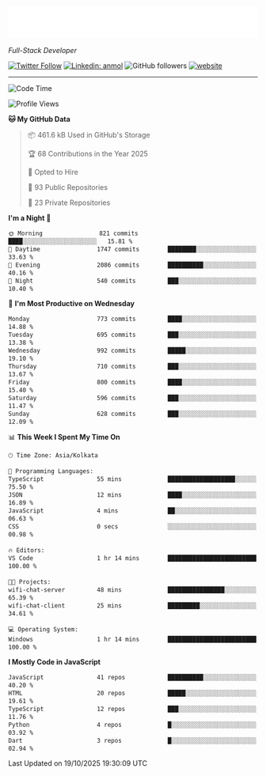 <!-- START:readme-typing -->
<img src="readme-typing.svg" />
<!-- END:readme-typing -->

<p><em>Full-Stack Developer</em></p>

[![Twitter Follow](https://img.shields.io/twitter/follow/tonalmathew?style=flat)](https://twitter.com/intent/follow?screen_name=tonalmathew)
[![Linkedin: anmol](https://img.shields.io/badge/tonal-mathew?style=flat-square&logo=Linkedin&logoColor=white&link=https://www.linkedin.com/in/tonal-mathew/)](https://www.linkedin.com/in/tonal-mathew/)
![GitHub followers](https://img.shields.io/github/followers/tonalmathew?label=Follow&style=social)
[![website](https://img.shields.io/badge/Website-46a2f1.svg?&style=flat-square&logo=Google-Chrome&logoColor=white&link=http://tonalmathew.github.io/)](http://tonalmathew.github.io/)

---
<!--START_SECTION:waka-->
![Code Time](http://img.shields.io/badge/Code%20Time-1%2C545%20hrs%2045%20mins-blue)

![Profile Views](http://img.shields.io/badge/Profile%20Views-0-blue)

**🐱 My GitHub Data** 

> 📦 461.6 kB Used in GitHub's Storage 
 > 
> 🏆 68 Contributions in the Year 2025
 > 
> 💼 Opted to Hire
 > 
> 📜 93 Public Repositories 
 > 
> 🔑 23 Private Repositories 
 > 
**I'm a Night 🦉** 

```text
🌞 Morning                821 commits         ████░░░░░░░░░░░░░░░░░░░░░   15.81 % 
🌆 Daytime                1747 commits        ████████░░░░░░░░░░░░░░░░░   33.63 % 
🌃 Evening                2086 commits        ██████████░░░░░░░░░░░░░░░   40.16 % 
🌙 Night                  540 commits         ███░░░░░░░░░░░░░░░░░░░░░░   10.40 % 
```
📅 **I'm Most Productive on Wednesday** 

```text
Monday                   773 commits         ████░░░░░░░░░░░░░░░░░░░░░   14.88 % 
Tuesday                  695 commits         ███░░░░░░░░░░░░░░░░░░░░░░   13.38 % 
Wednesday                992 commits         █████░░░░░░░░░░░░░░░░░░░░   19.10 % 
Thursday                 710 commits         ███░░░░░░░░░░░░░░░░░░░░░░   13.67 % 
Friday                   800 commits         ████░░░░░░░░░░░░░░░░░░░░░   15.40 % 
Saturday                 596 commits         ███░░░░░░░░░░░░░░░░░░░░░░   11.47 % 
Sunday                   628 commits         ███░░░░░░░░░░░░░░░░░░░░░░   12.09 % 
```


📊 **This Week I Spent My Time On** 

```text
🕑︎ Time Zone: Asia/Kolkata

💬 Programming Languages: 
TypeScript               55 mins             ███████████████████░░░░░░   75.50 % 
JSON                     12 mins             ████░░░░░░░░░░░░░░░░░░░░░   16.89 % 
JavaScript               4 mins              ██░░░░░░░░░░░░░░░░░░░░░░░   06.63 % 
CSS                      0 secs              ░░░░░░░░░░░░░░░░░░░░░░░░░   00.98 % 

🔥 Editors: 
VS Code                  1 hr 14 mins        █████████████████████████   100.00 % 

🐱‍💻 Projects: 
wifi-chat-server         48 mins             ████████████████░░░░░░░░░   65.39 % 
wifi-chat-client         25 mins             █████████░░░░░░░░░░░░░░░░   34.61 % 

💻 Operating System: 
Windows                  1 hr 14 mins        █████████████████████████   100.00 % 
```

**I Mostly Code in JavaScript** 

```text
JavaScript               41 repos            ██████████░░░░░░░░░░░░░░░   40.20 % 
HTML                     20 repos            █████░░░░░░░░░░░░░░░░░░░░   19.61 % 
TypeScript               12 repos            ███░░░░░░░░░░░░░░░░░░░░░░   11.76 % 
Python                   4 repos             █░░░░░░░░░░░░░░░░░░░░░░░░   03.92 % 
Dart                     3 repos             █░░░░░░░░░░░░░░░░░░░░░░░░   02.94 % 
```




 Last Updated on 19/10/2025 19:30:09 UTC
<!--END_SECTION:waka-->
